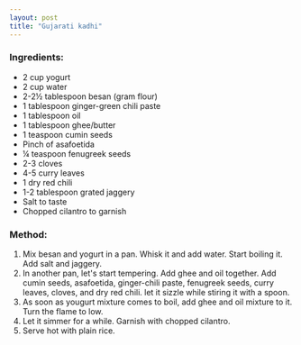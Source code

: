 ```yaml
---
layout: post
title: "Gujarati kadhi"
---
```




### Ingredients:
* 2 cup yogurt
* 2 cup water
* 2-2½ tablespoon besan (gram flour)
* 1 tablespoon ginger-green chili paste
* 1 tablespoon oil
* 1 tablespoon ghee/butter
* 1 teaspoon cumin seeds
* Pinch of asafoetida
* ¼ teaspoon fenugreek seeds
* 2-3 cloves
* 4-5 curry leaves
* 1 dry red chili
* 1-2 tablespoon grated jaggery
* Salt to taste
* Chopped cilantro to garnish

### Method:
1. Mix besan and yogurt in a pan. Whisk it and add water. Start boiling it. Add salt and jaggery. 
2. In another pan, let's start tempering. Add ghee and oil together. Add cumin seeds, asafoetida, ginger-chili paste, fenugreek seeds, curry leaves, cloves, and dry red chili. let it sizzle while stiring it with a spoon. 
3. As soon as yougurt mixture comes to boil, add ghee and oil mixture to it. Turn the flame to low. 
4. Let it simmer for a while. Garnish with chopped cilantro. 
5. Serve hot with plain rice.